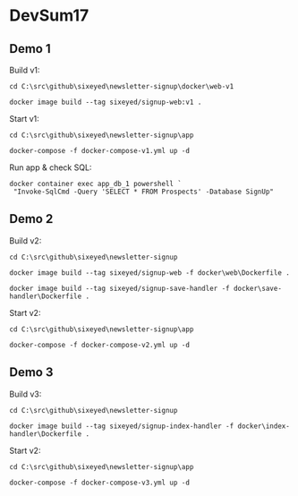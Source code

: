 # DevSum17

## Demo 1

Build v1:

```
cd C:\src\github\sixeyed\newsletter-signup\docker\web-v1

docker image build --tag sixeyed/signup-web:v1 .
```

Start v1:

```
cd C:\src\github\sixeyed\newsletter-signup\app

docker-compose -f docker-compose-v1.yml up -d
```

Run app & check SQL:

```
docker container exec app_db_1 powershell `
 "Invoke-SqlCmd -Query 'SELECT * FROM Prospects' -Database SignUp"
```

## Demo 2

Build v2:

```
cd C:\src\github\sixeyed\newsletter-signup

docker image build --tag sixeyed/signup-web -f docker\web\Dockerfile .

docker image build --tag sixeyed/signup-save-handler -f docker\save-handler\Dockerfile .
```

Start v2:

```
cd C:\src\github\sixeyed\newsletter-signup\app

docker-compose -f docker-compose-v2.yml up -d
```

## Demo 3

Build v3:

```
cd C:\src\github\sixeyed\newsletter-signup

docker image build --tag sixeyed/signup-index-handler -f docker\index-handler\Dockerfile .
```

Start v2:

```
cd C:\src\github\sixeyed\newsletter-signup\app

docker-compose -f docker-compose-v3.yml up -d
```